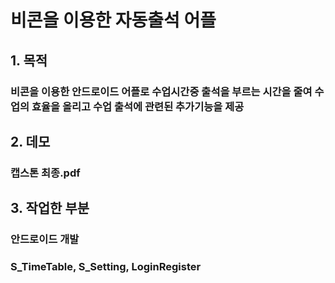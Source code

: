 # 비콘을 이용한 자동출석 어플

## 1. 목적
### 비콘을 이용한 안드로이드 어플로 수업시간중 출석을 부르는 시간을 줄여 수업의 효율을 올리고 수업 출석에 관련된 추가기능을 제공

## 2. 데모
### 캡스톤 최종.pdf

## 3. 작업한 부분
### 안드로이드 개발
### S_TimeTable, S_Setting, LoginRegister
